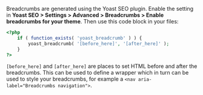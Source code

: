 Breadcrumbs are generated using the Yoast SEO plugin. Enable the setting in **Yoast SEO > Settings > Advanced > Breadcrumbs > Enable breadcrumbs for your theme**. Then use this code block in your files:

```php
<?php  
    if ( function_exists( 'yoast_breadcrumb' ) ) {  
        yoast_breadcrumb( '[before_here]', '[after_here]' );  
    }  
?>
```

`[before_here]` and `[after_here]` are places to set HTML before and after the breadcrumbs. This can be used to define a wrapper which in turn can be used to style your breadcrumbs, for example a `<nav aria-label="Breadcrumbs navigation">`.
